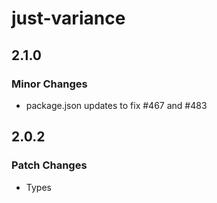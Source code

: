 # just-variance

## 2.1.0

### Minor Changes

- package.json updates to fix #467 and #483

## 2.0.2

### Patch Changes

- Types
